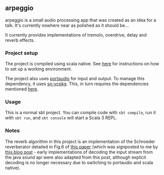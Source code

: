 ## arpeggio

arpeggio is a small audio processing app that was created as an idea for a talk. It's currently nowhere near as polished as it should be...

It currently provides implementations of tremolo, overdrive, delay and reverb effects.

### Project setup
The project is compiled using scala native. See [here](https://scala-native.org/en/latest/user/setup.html) for instructions on how to set up a working environment.

The project also uses [portaudio](https://www.portaudio.com/) for input and output. To manage this dependency, it uses [sn-vcpkg](https://github.com/indoorvivants/sn-vcpkg). This, in turn requires the dependencies mentioned [here](https://github.com/indoorvivants/sn-vcpkg?tab=readme-ov-file#docker-base-image).

### Usage

This is a normal sbt project. You can compile code with `sbt compile`, run it with `sbt run`, and `sbt console` will start a Scala 3 REPL.

### Notes
The reverb algorithm in this project is an implementation of the Schroeder reverberator detailed in Fig.6 of [this paper](https://hajim.rochester.edu/ece/sites/zduan/teaching/ece472/reading/Schroeder_1962.pdf) (which was signposted to me by [this blog post](https://medium.com/the-seekers-project/coding-a-basic-reverb-algorithm-part-2-an-introduction-to-audio-programming-4db79dd4e325) - early implementations of decoding the input stream from the java sound api were also adapted from this post, although explicit decoding is no longer necessary due to switching to portaudio and scala native).
